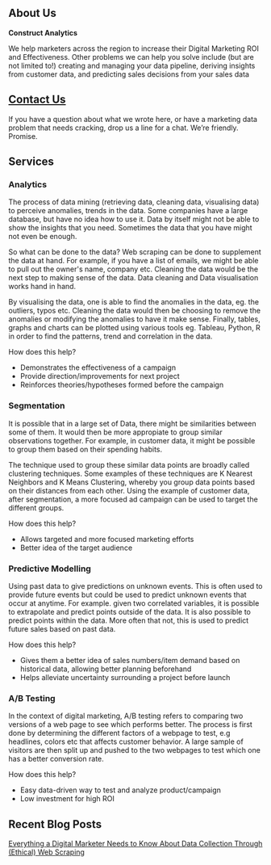 ## About Us

**Construct Analytics**

We help marketers across the region to increase their Digital Marketing ROI and Effectiveness. Other problems we can help you solve include (but are not limited to!) creating and managing your data pipeline, deriving insights from customer data, and predicting sales decisions from your sales data

## [Contact Us](https://www.constructdigital.com/contact)
If you have a question about what we wrote here, or have a marketing data problem that needs cracking, drop us a line for a chat. We’re friendly. Promise.

## Services

### Analytics
The process of data mining (retrieving data, cleaning data, visualising data) to perceive anomalies, trends in the data. 
Some companies have a large database, but have no idea how to use it. Data by itself might not be able to show the insights that you need. Sometimes the data that you have might not even be enough. 

So what can be done to the data? Web scraping can be done to supplement the data at hand. For example, if you have a list of emails, we might be able to pull out the owner's name, company etc. Cleaning the data would be the next step to making sense of the data. Data cleaning and Data visualisation works hand in hand.

By visualising the data, one is able to find the anomalies in the data, eg. the outliers, typos etc. Cleaning the data would then be choosing to remove the anomalies or modifying the anomalies to have it make sense. Finally, tables, graphs and charts can be plotted using various tools eg. Tableau, Python, R in order to find the patterns, trend and correlation in the data. 

How does this help?
- Demonstrates the effectiveness of a campaign
- Provide direction/improvements for next project
- Reinforces theories/hypotheses formed before the campaign
  
### Segmentation
It is possible that in a large set of Data, there might be similarities between some of them. It would then be more appropiate to group similar observations together. For example, in customer data, it might be possible to group them based on their spending habits. 

The technique used to group these similar data points are broadly called clustering techniques. Some examples of these techniques are K Nearest Neighbors and K Means Clustering, whereby you group data points based on their distances from each other. Using the example of customer data, after segmentation, a more focused ad campaign can be used to target the different groups.

How does this help?
- Allows targeted and more focused marketing efforts
- Better idea of the target audience

### Predictive Modelling
Using past data to give predictions on unknown events. This is often used to provide future events but could be used to predict unknown events that occur at anytime. For example. given two correlated variables, it is possible to extrapolate and predict points outside of the data. It is also possible to predict points within the data. More often that not, this is used to predict future sales based on past data.

How does this help?
- Gives them a better idea of sales numbers/item demand based on historical data, allowing better planning beforehand
- Helps alleviate uncertainty surrounding a project before launch


### A/B Testing
In the context of digital marketing, A/B testing refers to comparing two versions of a web page to see which performs better. The process is first done by determining the different factors of a webpage to test, e.g headlines, colors etc that affects customer behavior. A large sample of visitors are then split up and pushed to the two webpages to test which one has a better conversion rate.

How does this help?
- Easy data-driven way to test and analyze product/campaign
- Low investment for high ROI


## Recent Blog Posts

[Everything a Digital Marketer Needs to Know About Data Collection Through (Ethical) Web Scraping](https://www.constructdigital.com/blog/everything-a-digital-marketer-needs-to-know-about-data-collection-through-ethical-web-scraping)

